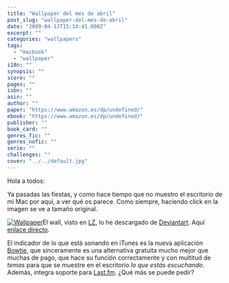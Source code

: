 ```yaml
---
title: "Wallpaper del mes de abril"
post_slug: "wallpaper-del-mes-de-abril"
date: "2009-04-13T15:14:41.000Z"
excerpt: ""
categories: "wallpapers"
tags: 
  - "macbook"
  - "wallpaper"
i18n: ""
synopsis: ""
score: ""
pages: ""
isbn: ""
asin: ""
author: ""
paper: "https://www.amazon.es/dp/undefined/"
ebook: "https://www.amazon.es/dp/undefined/"
publisher: ""
book_card: ""
genres_fic: ""
genres_nofic: ""
serie: ""
challenges: ""
cover: "../../default.jpg"
---
```


Hola a todos:

Ya pasadas las fiestas, y como hace tiempo que no muestro el escritorio de mi Mac por aquí, a ver qué os parece. Como siempre, haciendo click en la imagen se ve a tamaño original.

[![Wallpaper](images/3438401984_42cc550c2d.jpg)](http://farm4.static.flickr.com/3538/3438401984_aa09c77305_o.png)El wall, visto en [LZ](http://lordzoltan.com/?p=1183), lo he descargado de [Deviantart](http://deviantart.com). Aquí [enlace directo](http://kon.deviantart.com/art/DVNO-116185112).

El indicador de lo que está sonando en iTunes es la nueva aplicación [Bowtie](http://bowtieapp.com/), que sinceramente es una alternativa gratuita mucho mejor que muchas de pago, que hace su función correctamente y con multitud de _temas_ para que se muestre en el escritorio _lo que estás escuchando_. Además, integra soporte para [Last.fm](http://www.lastfm.es). ¿Qué más se puede pedir?
